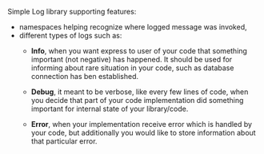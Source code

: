 Simple Log library supporting features:

 - namespaces helping recognize where logged message was invoked, 
 - different types of logs such as:
    - **Info**, when you want express to user of your code that something 
      important (not negative) has happened. It should be used for informing
      about rare situation in your code, such as database connection has ben 
      established.
      
    - **Debug**, it meant to be verbose, like every few lines of code, when 
      you decide that part of your code implementation did something 
      important for internal state of your library/code.
      
    - **Error**, when your implementation receive error which is handled by
      your code, but additionally you would like to store information about
      that particular error.    